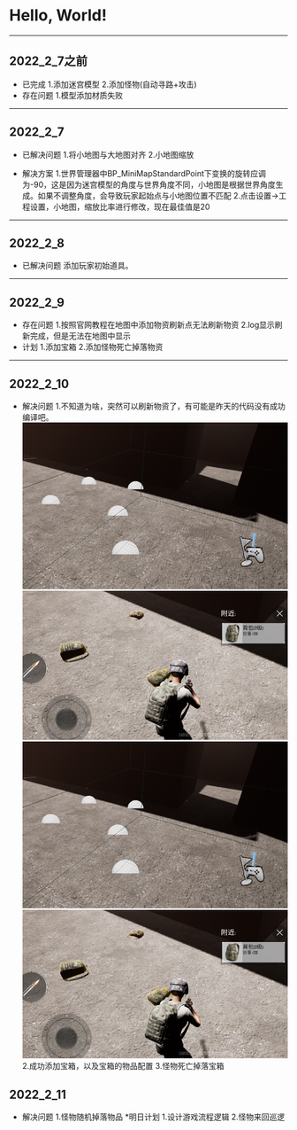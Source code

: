 # Hello, World!
___

## 2022_2_7之前
* 已完成
    1.添加迷宫模型
    2.添加怪物(自动寻路+攻击)
* 存在问题
    1.模型添加材质失败
___

## 2022_2_7
* 已解决问题
    1.将小地图与大地图对齐
    2.小地图缩放

* 解决方案
    1.世界管理器中BP_MiniMapStandardPoint下变换的旋转应调为-90，这是因为迷宫模型的角度与世界角度不同，小地图是根据世界角度生成。如果不调整角度，会导致玩家起始点与小地图位置不匹配
    2.点击设置→工程设置，小地图，缩放比率进行修改，现在最佳值是20
___

## 2022_2_8
* 已解决问题
    添加玩家初始道具。
___

## 2022_2_9
* 存在问题
    1.按照官网教程在地图中添加物资刷新点无法刷新物资
    2.log显示刷新完成，但是无法在地图中显示
* 计划
    1.添加宝箱
    2.添加怪物死亡掉落物资
___

## 2022_2_10
* 解决问题
    1.不知道为啥，突然可以刷新物资了，有可能是昨天的代码没有成功编译吧。
    ![image](./picture/2022_2_10_1.png)
    ![image](./picture/2022_2_10_0.png)
    ![image](https://github.com/1518546300/GCP_Oasis/blob/master/picture/2022_2_10_1.png)
    ![image](https://github.com/1518546300/GCP_Oasis/blob/master/picture/2022_2_10_0.png)
    2.成功添加宝箱，以及宝箱的物品配置
    3.怪物死亡掉落宝箱


## 2022_2_11
* 解决问题
    1.怪物随机掉落物品
*明日计划
    1.设计游戏流程逻辑
    2.怪物来回巡逻
    